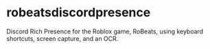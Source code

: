 # robeatsdiscordpresence
Discord Rich Presence for the Roblox game, RoBeats, using keyboard shortcuts, screen capture, and an OCR.
